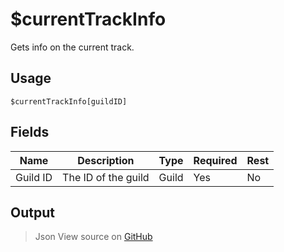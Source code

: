 # $currentTrackInfo
Gets info on the current track.
## Usage
```
$currentTrackInfo[guildID]
```
## Fields
|   Name   |     Description     | Type  | Required | Rest |
|----------|---------------------|-------|----------|------|
| Guild ID | The ID of the guild | Guild | Yes      | No   |

## Output
> Json
View source on [GitHub](https://github.com/tryforge/forgelink/blob/dev/src/natives/currentTrackInfo.ts)